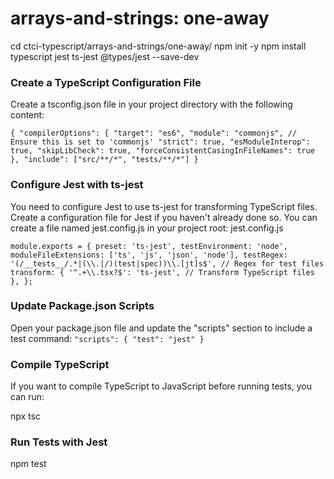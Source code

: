 # arrays-and-strings: one-away

cd ctci-typescript/arrays-and-strings/one-away/
npm init -y
npm install typescript jest ts-jest @types/jest --save-dev

### Create a TypeScript Configuration File

Create a tsconfig.json file in your project directory with the following content:

`{
  "compilerOptions": {
    "target": "es6",
    "module": "commonjs", // Ensure this is set to 'commonjs'
    "strict": true,
    "esModuleInterop": true,
    "skipLibCheck": true,
    "forceConsistentCasingInFileNames": true
  },
  "include": ["src/**/*", "tests/**/*"]
}`

### Configure Jest with ts-jest

You need to configure Jest to use ts-jest for transforming TypeScript files. Create a configuration file for Jest if you haven't already done so. You can create a file named jest.config.js in your project root:
jest.config.js

`module.exports = {
  preset: 'ts-jest',
  testEnvironment: 'node',
  moduleFileExtensions: ['ts', 'js', 'json', 'node'],
  testRegex: '(/__tests__/.*|(\\.|/)(test|spec))\\.[jt]s$', // Regex for test files
  transform: {
    '^.+\\.tsx?$': 'ts-jest', // Transform TypeScript files
  },
};`

### Update Package.json Scripts

Open your package.json file and update the "scripts" section to include a test command:
`"scripts": {
  "test": "jest"
}`

### Compile TypeScript

If you want to compile TypeScript to JavaScript before running tests, you can run:

npx tsc

### Run Tests with Jest

npm test
